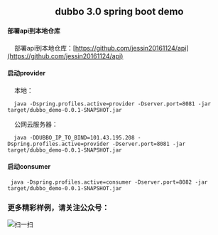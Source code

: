 ## <center> dubbo 3.0 spring boot demo </center>

#### 部署api到本地仓库
&nbsp;&nbsp;&nbsp;&nbsp;部署api到本地仓库：[https://github.com/jessin20161124/api](https://github.com/jessin20161124/api)

#### 启动provider
&nbsp;&nbsp;&nbsp;&nbsp;本地：
```
  java -Dspring.profiles.active=provider -Dserver.port=8081 -jar target/dubbo_demo-0.0.1-SNAPSHOT.jar
```
&nbsp;&nbsp;&nbsp;&nbsp;公网云服务器：
```
  java -DDUBBO_IP_TO_BIND=101.43.195.208 -Dspring.profiles.active=provider -Dserver.port=8081 -jar target/dubbo_demo-0.0.1-SNAPSHOT.jar
```


#### 启动consumer
```
 java -Dspring.profiles.active=consumer -Dserver.port=8082 -jar target/dubbo_demo-0.0.1-SNAPSHOT.jar
```


### 更多精彩样例，请关注公众号：
![扫一扫](https://img-blog.csdnimg.cn/e021faa547534e0080356b65d995b6f8.png?x-oss-process=image/watermark,type_ZHJvaWRzYW5zZmFsbGJhY2s,shadow_50,text_Q1NETiBAYWNfZGFvX2Rp,size_20,color_FFFFFF,t_70,g_se,x_16#pic_center)


